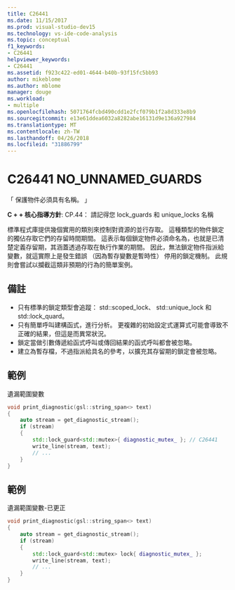 ```yaml
---
title: C26441
ms.date: 11/15/2017
ms.prod: visual-studio-dev15
ms.technology: vs-ide-code-analysis
ms.topic: conceptual
f1_keywords:
- C26441
helpviewer_keywords:
- C26441
ms.assetid: f923c422-ed01-4644-b40b-93f15fc5bb93
author: mikeblome
ms.author: mblome
manager: douge
ms.workload:
- multiple
ms.openlocfilehash: 5071764fcbd490cdd1e2fcf079b1f2a8d333e8b9
ms.sourcegitcommit: e13e61ddea6032a8282abe16131d9e136a927984
ms.translationtype: MT
ms.contentlocale: zh-TW
ms.lasthandoff: 04/26/2018
ms.locfileid: "31886799"
---
```

# <a name="c26441-nounnamedguards"></a>C26441 NO_UNNAMED_GUARDS
「 保護物件必須具有名稱。 」

**C + + 核心指導方針**: CP.44： 請記得您 lock_guards 和 unique_locks 名稱

標準程式庫提供幾個實用的類別來控制對資源的並行存取。 這種類型的物件鎖定的獨佔存取它們的存留時間期間。 這表示每個鎖定物件必須命名為，也就是已清楚定義存留期，其涵蓋透過存取在執行作業的期間。 因此，無法鎖定物件指派給變數，就這實際上是發生錯誤 （因為暫存變數是暫時性） 停用的鎖定機制。 此規則會嘗試以攔截這類非預期的行為的簡單案例。

## <a name="remarks"></a>備註
 -  只有標準的鎖定類型會追蹤： std::scoped_lock、 std::unique_lock 和 std::lock_quard。
-  只有簡單呼叫建構函式，進行分析。 更複雜的初始設定式運算式可能會導致不正確的結果，但這是而異常狀況。
-  鎖定當做引數傳遞給函式呼叫或傳回結果的函式呼叫都會被忽略。
-  建立為暫存檔，不過指派給具名的參考，以擴充其存留期的鎖定會被忽略。
## <a name="example"></a>範例
遺漏範圍變數

```cpp
void print_diagnostic(gsl::string_span<> text)
{
    auto stream = get_diagnostic_stream();
    if (stream)
    {
        std::lock_guard<std::mutex>{ diagnostic_mutex_ }; // C26441
        write_line(stream, text);
        // ...
    }
}
```

## <a name="example"></a>範例
遺漏範圍變數-已更正

```cpp
void print_diagnostic(gsl::string_span<> text)
{
    auto stream = get_diagnostic_stream();
    if (stream)
    {
        std::lock_guard<std::mutex> lock{ diagnostic_mutex_ };
        write_line(stream, text);
        // ...
    }
}
```
